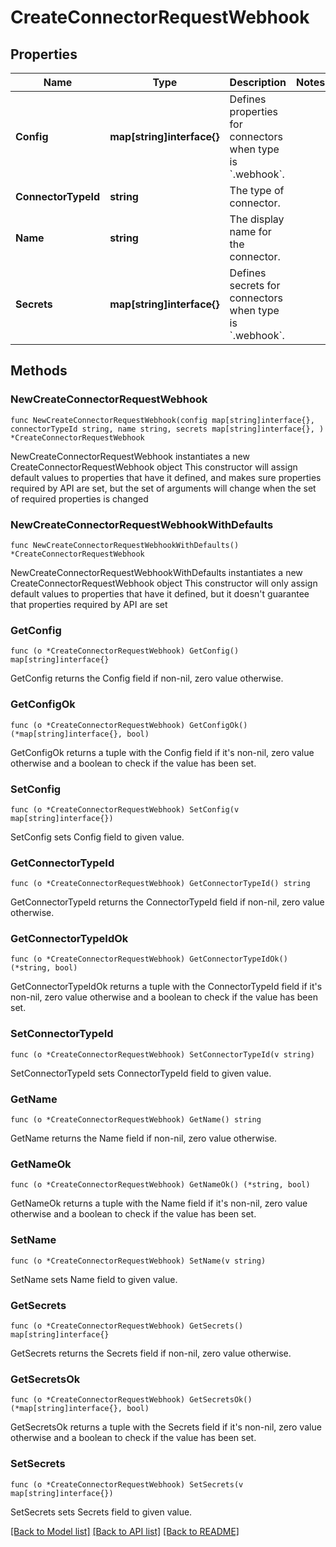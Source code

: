 # CreateConnectorRequestWebhook

## Properties

Name | Type | Description | Notes
------------ | ------------- | ------------- | -------------
**Config** | **map[string]interface{}** | Defines properties for connectors when type is &#x60;.webhook&#x60;. | 
**ConnectorTypeId** | **string** | The type of connector. | 
**Name** | **string** | The display name for the connector. | 
**Secrets** | **map[string]interface{}** | Defines secrets for connectors when type is &#x60;.webhook&#x60;. | 

## Methods

### NewCreateConnectorRequestWebhook

`func NewCreateConnectorRequestWebhook(config map[string]interface{}, connectorTypeId string, name string, secrets map[string]interface{}, ) *CreateConnectorRequestWebhook`

NewCreateConnectorRequestWebhook instantiates a new CreateConnectorRequestWebhook object
This constructor will assign default values to properties that have it defined,
and makes sure properties required by API are set, but the set of arguments
will change when the set of required properties is changed

### NewCreateConnectorRequestWebhookWithDefaults

`func NewCreateConnectorRequestWebhookWithDefaults() *CreateConnectorRequestWebhook`

NewCreateConnectorRequestWebhookWithDefaults instantiates a new CreateConnectorRequestWebhook object
This constructor will only assign default values to properties that have it defined,
but it doesn't guarantee that properties required by API are set

### GetConfig

`func (o *CreateConnectorRequestWebhook) GetConfig() map[string]interface{}`

GetConfig returns the Config field if non-nil, zero value otherwise.

### GetConfigOk

`func (o *CreateConnectorRequestWebhook) GetConfigOk() (*map[string]interface{}, bool)`

GetConfigOk returns a tuple with the Config field if it's non-nil, zero value otherwise
and a boolean to check if the value has been set.

### SetConfig

`func (o *CreateConnectorRequestWebhook) SetConfig(v map[string]interface{})`

SetConfig sets Config field to given value.


### GetConnectorTypeId

`func (o *CreateConnectorRequestWebhook) GetConnectorTypeId() string`

GetConnectorTypeId returns the ConnectorTypeId field if non-nil, zero value otherwise.

### GetConnectorTypeIdOk

`func (o *CreateConnectorRequestWebhook) GetConnectorTypeIdOk() (*string, bool)`

GetConnectorTypeIdOk returns a tuple with the ConnectorTypeId field if it's non-nil, zero value otherwise
and a boolean to check if the value has been set.

### SetConnectorTypeId

`func (o *CreateConnectorRequestWebhook) SetConnectorTypeId(v string)`

SetConnectorTypeId sets ConnectorTypeId field to given value.


### GetName

`func (o *CreateConnectorRequestWebhook) GetName() string`

GetName returns the Name field if non-nil, zero value otherwise.

### GetNameOk

`func (o *CreateConnectorRequestWebhook) GetNameOk() (*string, bool)`

GetNameOk returns a tuple with the Name field if it's non-nil, zero value otherwise
and a boolean to check if the value has been set.

### SetName

`func (o *CreateConnectorRequestWebhook) SetName(v string)`

SetName sets Name field to given value.


### GetSecrets

`func (o *CreateConnectorRequestWebhook) GetSecrets() map[string]interface{}`

GetSecrets returns the Secrets field if non-nil, zero value otherwise.

### GetSecretsOk

`func (o *CreateConnectorRequestWebhook) GetSecretsOk() (*map[string]interface{}, bool)`

GetSecretsOk returns a tuple with the Secrets field if it's non-nil, zero value otherwise
and a boolean to check if the value has been set.

### SetSecrets

`func (o *CreateConnectorRequestWebhook) SetSecrets(v map[string]interface{})`

SetSecrets sets Secrets field to given value.



[[Back to Model list]](../README.md#documentation-for-models) [[Back to API list]](../README.md#documentation-for-api-endpoints) [[Back to README]](../README.md)


